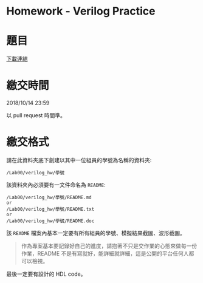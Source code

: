Homework - Verilog Practice
=========

# 題目
[下載連結](http://icdc.ee.nsysu.edu.tw/history/Xilinx/2007_A/2007_FPGA.zip)
# 繳交時間
2018/10/14 23:59

以 pull request 時間準。

# 繳交格式

請在此資料夾底下創建以其中一位組員的學號為名稱的資料夾:

```shell
/Lab00/verilog_hw/學號
```
該資料夾內必須要有一文件命名為 `README`:

```shell
/Lab00/verilog_hw/學號/README.md
or
/Lab00/verilog_hw/學號/README.txt
or
/Lab00/verilog_hw/學號/README.doc
```

該 `README` 檔案內基本一定要有所有組員的學號、模擬結果截圖、波形截圖。

> 作為專案基本要記錄好自己的進度，請抱著不只是交作業的心態來做每一份作業，README 不是有寫就好，能詳細就詳細，這是公開的平台任何人都可以檢視。

最後一定要有設計的 HDL code。
